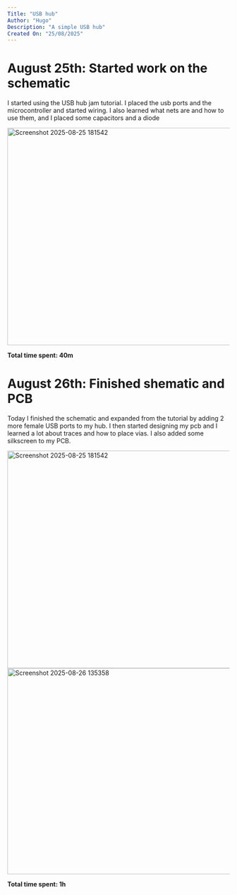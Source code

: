 ```yaml
---
Title: "USB hub"
Author: "Hugo"
Description: "A simple USB hub"
Created On: "25/08/2025"
---
```


# August 25th: Started work on the schematic

I started using the USB hub jam tutorial. I placed the usb ports and the microcontroller and started wiring. I also learned what nets are and how to use them, and I placed some capacitors and a diode

<img width="981" height="493" alt="Screenshot 2025-08-25 181542" src="https://github.com/user-attachments/assets/f04f33e3-780c-4217-a75d-897774e798d8" />

**Total time spent: 40m**


# August 26th: Finished shematic and PCB

Today I finished the schematic and expanded from the tutorial by adding 2 more female USB ports to my hub. I then started designing my pcb and I learned a lot about traces and how to place vias. I also added some silkscreen to my PCB.

<img width="981" height="493" alt="Screenshot 2025-08-25 181542" src="https://github.com/user-attachments/assets/4fe0fbb7-6bdc-4310-bd29-bc56c0612eba" />
<img width="1079" height="467" alt="Screenshot 2025-08-26 135358" src="https://github.com/user-attachments/assets/c3608d35-2cda-4051-8fad-e64c839b28e2" />

**Total time spent: 1h**
